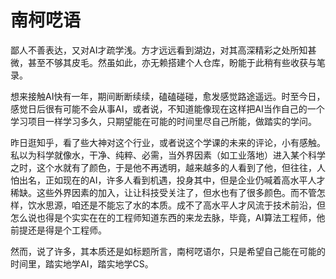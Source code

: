 # 南柯呓语
鄙人不善表达，又对AI才疏学浅。方才远远看到湖边，对其高深精彩之处所知甚微，甚至不够其皮毛。然虽如此，亦无赖搭建个人仓库，盼能于此稍有些收获与笔录。

想来接触AI快有一年，期间断断续续，磕磕碰碰，愈发感觉路途遥远。时至今日，感觉日后很有可能不会从事AI，或者说，不知道能像现在这样把AI当作自己的一个学习项目一样学习多久，只期望能在可能的时间里尽自己所能，做踏实的学问。

昨日逛知乎，看了些大神对这个行业，或者说这个学课的未来的评论，小有感触。私以为科学就像水，干净、纯粹、必需，当外界因素（如工业落地）进入某个科学之时，这个水就有了颜色，于是他不再透明，越来越多的人看到了他，但往往，人怕出名，正如现在的AI，许多人看到机遇，投身其中，但是企业仍喊着高水平人才稀缺。这些外界因素的加入，让让科技受关注了，但水也有了很多颜色。而不管怎样，饮水思源，咱还是不能忘了水的本质。成不了高水平人才风流于技术前沿，但怎么说也得是个实实在在的工程师知道东西的来龙去脉，毕竟，AI算法工程师，他前提还是得是个工程师。

然而，说了许多，其本质还是如标题所言，南柯呓语尔，只是希望自己能在可能的时间里，踏实地学AI，踏实地学CS。
